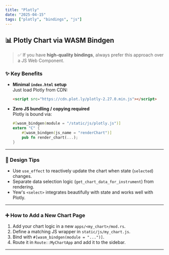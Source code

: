 ```yaml
---
title: "Plotly"
date: "2025-04-15"
tags: ["plotly", "bindings", "js"]
---
```


## 📊 Plotly Chart via WASM Bindgen 

> ✅ If you have **high-quality bindings**, always prefer this approach over a JS Web Component.

### ✨ Key Benefits

- **Minimal `index.html` setup**  
  Just load Plotly from CDN:

  ```html
  <script src="https://cdn.plot.ly/plotly-2.27.0.min.js"></script>
  ```

- **Zero JS bundling / copying required**  
  Plotly is bound via:

  ```rust
  #[wasm_bindgen(module = "/static/js/plotly.js")]
  extern "C" {
      #[wasm_bindgen(js_name = "renderChart")]
      pub fn render_chart(...);
  }
  ```

---

### 🧠 Design Tips

- Use `use_effect` to reactively update the chart when state (`selected`) changes.
- Separate data selection logic (`get_chart_data_for_instrument`) from rendering.
- Yew's `<select>` integrates beautifully with state and works well with Plotly.

---

### ➕ How to Add a New Chart Page

1. Add your chart logic in a new `apps/<my_chart>/mod.rs`.
2. Define a matching JS wrapper in `static/js/my_chart.js`.
3. Bind with `#[wasm_bindgen(module = "...")]`.
4. Route it in `Route::MyChartApp` and add it to the sidebar.

---
